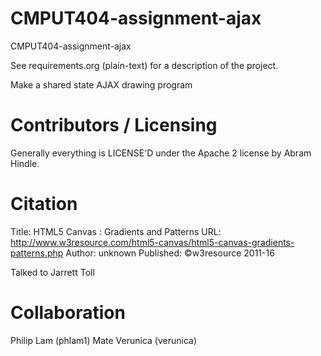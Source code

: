 CMPUT404-assignment-ajax
==============================

CMPUT404-assignment-ajax

See requirements.org (plain-text) for a description of the project.

Make a shared state AJAX drawing program

Contributors / Licensing
========================

Generally everything is LICENSE'D under the Apache 2 license by Abram Hindle.

Citation
========
Title: HTML5 Canvas : Gradients and Patterns 
URL: http://www.w3resource.com/html5-canvas/html5-canvas-gradients-patterns.php
Author: unknown
Published:  ©w3resource 2011-16 

Talked to Jarrett Toll

Collaboration
=============

Philip Lam (phlam1)
Mate Verunica (verunica)


